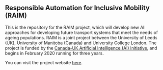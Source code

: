 ## Responsible Automation for Inclusive Mobility (RAIM)

This is the repository for the RAIM project, which will develop new AI approaches for developing future transport systems that meet the needs of ageing populations. RAIM is a joint project between the University of Leeds (UK), University of Manitoba (Canada) and University College London. The project is funded by the [Canada-UK Artificial Intelligence (AI) Initiative](https://www.sshrc-crsh.gc.ca/funding-financement/programs-programmes/canada-uk_ai/index-eng.aspx), and begins in February 2020 running for three years.

You can visit the project website [here](https://edthink.github.io/raim/).
